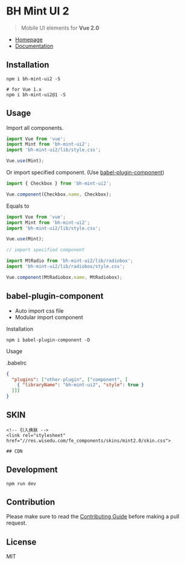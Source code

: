 # BH Mint UI 2


> Mobile UI elements for **Vue 2.0**

- [Homepage](https://wisedu.github.io/bh-mint-ui2/)
- [Documentation](https://res.wisedu.com/FS/desgin_style/#/mobile)

## Installation
```shell
npm i bh-mint-ui2 -S

# for Vue 1.x
npm i bh-mint-ui2@1 -S
```

## Usage

Import all components.

```javascript
import Vue from 'vue';
import Mint from 'bh-mint-ui2';
import 'bh-mint-ui2/lib/style.css';

Vue.use(Mint);
```

Or import specified component. (Use [babel-plugin-component](https://www.npmjs.com/package/babel-plugin-component))

```javascript
import { Checkbox } from 'bh-mint-ui2';

Vue.component(Checkbox.name, Checkbox);
```


Equals to

```javascript
import Vue from 'vue';
import Mint from 'bh-mint-ui2';
import 'bh-mint-ui2/lib/style.css';

Vue.use(Mint);

// import specified component

import MtRadio from 'bh-mint-ui2/lib/radiobox';
import 'bh-mint-ui2/lib/radiobox/style.css';

Vue.component(MtRadiobox.name, MtRadiobox);
```

## babel-plugin-component
- Auto import css file
- Modular import component

Installation
```shell
npm i babel-plugin-component -D
```

Usage

.babelrc
```json
{
  "plugins": ["other-plugin", ["component", [
    { "libraryName": "bh-mint-ui2", "style": true }
  ]]]
}
```

## SKIN

```
<!-- 引入换肤 -->
<link rel="stylesheet" href="//res.wisedu.com/fe_components/skins/mint2.0/skin.css">

## CDN

```
<!-- 引入样式 -->
<link rel="stylesheet" href="https://res.wisedu.com/fe_components/mobile/MINT/style.min.css">
<!-- 引入组件库 -->
<script src="https://res.wisedu.com/bower_components/vue2/vue.min.js"></script>
<script src="https://res.wisedu.com/fe_components/mobile/MINT/index.js"></script>

## Development

```shell
npm run dev
```

## Contribution
Please make sure to read the [Contributing Guide](https://github.com/ElemeFE/bh-mint-ui2/blob/master/.github/CONTRIBUTING_en-us.md) before making a pull request.

## License
MIT
